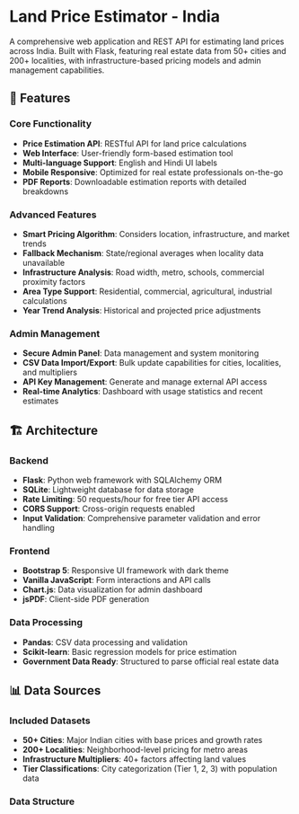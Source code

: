 # Land Price Estimator - India

A comprehensive web application and REST API for estimating land prices across India. Built with Flask, featuring real estate data from 50+ cities and 200+ localities, with infrastructure-based pricing models and admin management capabilities.

## 🚀 Features

### Core Functionality
- **Price Estimation API**: RESTful API for land price calculations
- **Web Interface**: User-friendly form-based estimation tool
- **Multi-language Support**: English and Hindi UI labels
- **Mobile Responsive**: Optimized for real estate professionals on-the-go
- **PDF Reports**: Downloadable estimation reports with detailed breakdowns

### Advanced Features
- **Smart Pricing Algorithm**: Considers location, infrastructure, and market trends
- **Fallback Mechanism**: State/regional averages when locality data unavailable
- **Infrastructure Analysis**: Road width, metro, schools, commercial proximity factors
- **Area Type Support**: Residential, commercial, agricultural, industrial calculations
- **Year Trend Analysis**: Historical and projected price adjustments

### Admin Management
- **Secure Admin Panel**: Data management and system monitoring
- **CSV Data Import/Export**: Bulk update capabilities for cities, localities, and multipliers
- **API Key Management**: Generate and manage external API access
- **Real-time Analytics**: Dashboard with usage statistics and recent estimates

## 🏗️ Architecture

### Backend
- **Flask**: Python web framework with SQLAlchemy ORM
- **SQLite**: Lightweight database for data storage
- **Rate Limiting**: 50 requests/hour for free tier API access
- **CORS Support**: Cross-origin requests enabled
- **Input Validation**: Comprehensive parameter validation and error handling

### Frontend
- **Bootstrap 5**: Responsive UI framework with dark theme
- **Vanilla JavaScript**: Form interactions and API calls
- **Chart.js**: Data visualization for admin dashboard
- **jsPDF**: Client-side PDF generation

### Data Processing
- **Pandas**: CSV data processing and validation
- **Scikit-learn**: Basic regression models for price estimation
- **Government Data Ready**: Structured to parse official real estate data

## 📊 Data Sources

### Included Datasets
- **50+ Cities**: Major Indian cities with base prices and growth rates
- **200+ Localities**: Neighborhood-level pricing for metro areas
- **Infrastructure Multipliers**: 40+ factors affecting land values
- **Tier Classifications**: City categorization (Tier 1, 2, 3) with population data

### Data Structure
